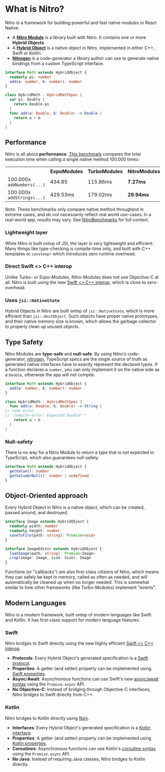 ---
---

# What is Nitro?

Nitro is a framework for building powerful and fast native modules in React Native.

- A [**Nitro Module**](nitro-modules) is a library built with Nitro. It contains one or more **Hybrid Objects**.
- A [**Hybrid Object**](hybrid-objects) is a native object in Nitro, implemented in either C++, Swift or Kotlin.
- [**Nitrogen**](nitrogen) is a code-generator a library author can use to generate native bindings from a custom TypeScript interface.

<div className="side-by-side-container">
<div className="side-by-side-block">

```ts title="Math.nitro.ts"
interface Math extends HybridObject {
  readonly pi: number
  add(a: number, b: number): number
}
```

</div>
<div className="side-by-side-block">

```swift title="HybridMath.swift"
class HybridMath : HybridMathSpec {
  var pi: Double {
    return Double.pi
  }
  func add(a: Double, b: Double) -> Double {
    return a + b
  }
}
```

</div>
</div>

## Performance

Nitro is all about **performance**. [This benchmark](https://github.com/mrousavy/NitroBenchmarks) compares the total execution time when calling a single native method 100.000 times:

<table>
  <tr>
    <th></th>
    <th>ExpoModules</th>
    <th>TurboModules</th>
    <th>NitroModules</th>
  </tr>
  <tr>
    <td>100.000x <code>addNumbers(...)</code></td>
    <td>434.85</td>
    <td>115.86ms</td>
    <td><b>7.27ms</b></td>
  </tr>
  <tr>
    <td>100.000x <code>addStrings(...)</code></td>
    <td>429.53ms</td>
    <td>179.02ms</td>
    <td><b>29.94ms</b></td>
  </tr>
</table>

Note: These benchmarks only compare native method throughput in extreme cases, and do not necessarily reflect real world use-cases. In a real-world app, results may vary. See [NitroBenchmarks](https://github.com/mrousavy/NitroBenchmarks) for full context.

### Lightweight layer

While Nitro is built ontop of JSI, the layer is very lightweight and efficient.
Many things like type-checking is compile-time only, and built with C++ templates or `constexpr` which introduces zero runtime overhead.

### Direct Swift &lt;&gt; C++ interop

Unlike Turbo- or Expo-Modules, Nitro-Modules does not use Objective-C at all.
Nitro is built using the new [Swift &lt;&gt; C++ interop](https://www.swift.org/documentation/cxx-interop/), which is close to zero-overhead.

### Uses `jsi::NativeState`

Hybrid Objects in Nitro are built ontop of `jsi::NativeState`, which is more efficient than `jsi::HostObject`. Such objects have proper native prototypes, and their native memory size is known, which allows the garbage collector to properly clean up unused objects.

## Type Safety

Nitro Modules are **type-safe** and **null-safe**. By using Nitro's code-generator, [nitrogen](nitrogen), TypeScript specs are the single source of truth as generated native interfaces have to exactly represent the declared types.
If a function declares a `number`, you can only implement it on the native side as a `Double`, otherwise the app will not compile.

<div className="side-by-side-container">
<div className="side-by-side-block">

```ts title="Math.nitro.ts"
interface Math extends HybridObject {
  add(a: number, b: number): number
}
```

</div>
<div className="side-by-side-block">

```swift title="HybridMath.swift"
class HybridMath : HybridMathSpec {
  func add(a: Double, b: Double) -> String {
// code-error
//  Compile-error: Expected Double! ^
    return a + b
  }
}
```

</div>
</div>

### Null-safety

There is no way for a Nitro Module to return a type that is not expected in TypeScript, which also guarantees null-safety.

```ts
interface Math extends HybridObject {
  getValue(): number
  getValueOrNull(): number | undefined
}
```

## Object-Oriented approach

Every Hybrid Object in Nitro is a native object, which can be created, passed around, and destroyed.

```ts
interface Image extends HybridObject {
  readonly width: number
  readonly height: number
  saveToFile(path: string): Promise<void>
}

interface ImageEditor extends HybridObject {
  loadImage(path: string): Promise<Image>
  crop(image: Image, size: Size): Image
}
```

Functions (or "callbacks") are also first-class citizens of Nitro, which means they can safely be kept in memory, called as often as needed, and will automatically be cleaned up when no longer needed.
This is somewhat similar to how other frameworks (like Turbo-Modules) implement "events".

## Modern Languages

Nitro is a modern framework, built ontop of modern languages like Swift and Kotlin.
It has first-class support for modern language features.

### Swift

Nitro bridges to Swift directly using the new highly efficient [Swift &lt;&gt; C++ interop](https://www.swift.org/documentation/cxx-interop/).

* **Protocols**: Every Hybrid Object's generated specification is a [Swift protocol](https://docs.swift.org/swift-book/documentation/the-swift-programming-language/protocols/).
* **Properties**: A getter (and setter) property can be implemented using [Swift properties](https://docs.swift.org/swift-book/documentation/the-swift-programming-language/properties/).
* **Async**/**Await**: Asynchronous functions can use Swift's new [async/await syntax](https://docs.swift.org/swift-book/documentation/the-swift-programming-language/concurrency/) using the `Promise.async` API.
* **No Objective-C**: Instead of bridging through Objective-C interfaces, Nitro bridges to Swift directly from C++.

### Kotlin

Nitro bridges to Kotlin directly using [fbjni](https://github.com/facebookincubator/fbjni).

* **Interfaces**: Every Hybrid Object's generated specification is a [Kotlin interface](https://kotlinlang.org/docs/interfaces.html).
* **Properties**: A getter (and setter) property can be implemented using [Kotlin properties](https://kotlinlang.org/docs/properties.html).
* **Coroutines**: Asynchronous functions can use Kotlin's [coroutine syntax](https://kotlinlang.org/docs/coroutines-overview.html) using the `Promise.async` API.
* **No Java**: Instead of requiring Java classes, Nitro bridges to Kotlin directly.
